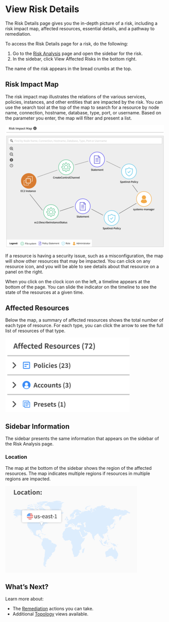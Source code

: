 <meta name="robots" content="noindex">

# View Risk Details

The Risk Details page gives you the in-depth picture of a risk, including a risk impact map, affected resources, essential details, and a pathway to remediation.

To access the Risk Details page for a risk, do the following:
1. Go to the [Risk Analysis](spot-security/features/analyze-risks/view-risk-details) page and open the sidebar for the risk.
2. In the sidebar, click View Affected Risks in the bottom right.

The name of the risk appears in the bread crumbs at the top.

## Risk Impact Map

The risk impact map illustrates the relations of the various services, policies, instances, and other entities that are impacted by the risk. You can use the search tool at the top of the map to search for a resource by node name, connection, hostname, database, type, port, or username. Based on the parameter you enter, the map will filter and present a list.

<img src="/spot-security/_media/features-risk-details-01.png" />

If a resource is having a security issue, such as a misconfiguration, the map will show other resources that may be impacted. You can click on any resource icon, and you will be able to see details about that resource on a panel on the right.

When you click on the clock icon on the left, a timeline appears at the bottom of the page. You can slide the indicator on the timeline to see the state of the resources at a given time.

## Affected Resources

Below the map, a summary of affected resources shows the total number of each type of resource. For each type, you can click the arrow to see the full list of resources of that type.

<img src="/spot-security/_media/features-risk-details-02.png" />

## Sidebar Information

The sidebar presents the same information that appears on the sidebar of the Risk Analysis page.

### Location

The map at the bottom of the sidebar shows the region of the affected resources. The map indicates multiple regions if resources in multiple regions are impacted.

<img src="/spot-security/_media/features-risk-details-03.png" />

## What’s Next?

Learn more about:
- The [Remediation](spot-security/features/analyze-risks/remediate) actions you can take.
- Additional [Topology](spot-security/features/topology) views available.
